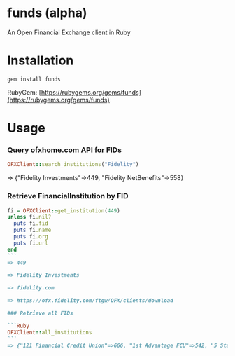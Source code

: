 # funds (alpha)

An Open Financial Exchange client in Ruby

# Installation

`gem install funds`

RubyGem: [https://rubygems.org/gems/funds](https://rubygems.org/gems/funds)

# Usage

### Query ofxhome.com API for FIDs

```Ruby
OFXClient::search_institutions("Fidelity")
```
=> {"Fidelity Investments"=>449, "Fidelity NetBenefits"=>558}

### Retrieve FinancialInstitution by FID

````Ruby
fi = OFXClient::get_institution(449)
unless fi.nil?
  puts fi.fid
  puts fi.name
  puts fi.org
  puts fi.url
end
```
=> 449

=> Fidelity Investments

=> fidelity.com

=> https://ofx.fidelity.com/ftgw/OFX/clients/download

### Retrieve all FIDs

```Ruby
OFXClient::all_institutions
```
=> {"121 Financial Credit Union"=>666, "1st Advantage FCU"=>542, "5 Star Bank"=>774, ... , "Zions Bank"=>630, "zWachovia"=>452}
